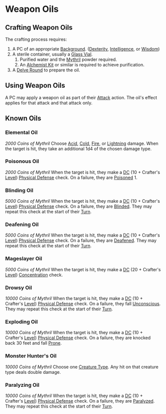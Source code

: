 # Weapon Oils

## Crafting Weapon Oils

The crafting process requires:

1. A PC of an appropriate [Background](../../Player%20Characters/Backgrounds/Background.md). ([Dexterity](../../Player%20Characters/The%20Ability%20Scores/Dexterity.md), [Intelligence](../../Player%20Characters/The%20Ability%20Scores/Intelligence.md), or [Wisdom](../../Player%20Characters/The%20Ability%20Scores/Wisdom.md))
2. A sterile container, usually a [Glass Vial](../../Items%20and%20Gear/Gear/10%20Coins/Glass%20Vial.md).
	1. Purified water and the [Mythril](../Spellcasting/Mythril.md) powder required.
	2. An [Alchemist Kit](../../Items%20and%20Gear/Gear/50%20Coins/Alchemist%20Kit.md) or similar is required to achieve purification.
3. A [Delve Round](../../Game%20Procedures/Core%20Procedures/Round.md#Delve%20Round) to prepare the oil.

## Using Weapon Oils

A PC may apply a weapon oil as part of their [Attack](../../Game%20Procedures/Combat/Attack.md) action. The oil's effect applies for that attack and that attack only.

## Known Oils

### Elemental Oil

*2000 Coins of Mythril*
Choose [Acid](../../Game%20Procedures/Combat/Damage%20Types/Acid.md), [Cold](../../Game%20Procedures/Combat/Damage%20Types/Cold.md), [Fire](../../Game%20Procedures/Combat/Damage%20Types/Fire.md), or [Lightning](../../Game%20Procedures/Combat/Damage%20Types/Lightning.md) damage. When the target is hit, they take an additional 1d4 of the chosen damage type.

### Poisonous Oil

*2000 Coins of Mythril*
When the target is hit, they make a [DC](../../Game%20Procedures/Core%20Procedures/DC.md) (10 + Crafter's [Level](../../Player%20Characters/Derived%20Statistics/Level.md)) [Physical Defense](../../Player%20Characters/Derived%20Statistics/Physical%20Defense.md) check. On a failure, they are [Poisoned](../../Game%20Procedures/Conditions/Poisoned.md) 1.

### Blinding Oil

*5000 Coins of Mythril*
When the target is hit, they make a [DC](../../Game%20Procedures/Core%20Procedures/DC.md) (10 + Crafter's [Level](../../Player%20Characters/Derived%20Statistics/Level.md)) [Physical Defense](../../Player%20Characters/Derived%20Statistics/Physical%20Defense.md) check. On a failure, they are [Blinded](../../Game%20Procedures/Conditions/Blinded.md). They may repeat this check at the start of their [Turn](../../Game%20Procedures/Core%20Procedures/Turn.md).

### Deafening Oil

*5000 Coins of Mythril*
When the target is hit, they make a [DC](../../Game%20Procedures/Core%20Procedures/DC.md) (10 + Crafter's [Level](../../Player%20Characters/Derived%20Statistics/Level.md)) [Physical Defense](../../Player%20Characters/Derived%20Statistics/Physical%20Defense.md) check. On a failure, they are [Deafened](../../Game%20Procedures/Conditions/Deafened.md). They may repeat this check at the start of their [Turn](../../Game%20Procedures/Core%20Procedures/Turn.md).

### Mageslayer Oil

*5000 Coins of Mythril*
When the target is hit, they make a [DC](../../Game%20Procedures/Core%20Procedures/DC.md) (20 + Crafter's [Level](../../Player%20Characters/Derived%20Statistics/Level.md)) [Concentration](../Spells/Concentration.md) check.

### Drowsy Oil

*10000 Coins of Mythril*
When the target is hit, they make a [DC](../../Game%20Procedures/Core%20Procedures/DC.md) (10 + Crafter's [Level](../../Player%20Characters/Derived%20Statistics/Level.md)) [Physical Defense](../../Player%20Characters/Derived%20Statistics/Physical%20Defense.md) check. On a failure, they fall [Unconscious](../../Game%20Procedures/Conditions/Unconscious.md). They may repeat this check at the start of their [Turn](../../Game%20Procedures/Core%20Procedures/Turn.md).

### Exploding Oil

*10000 Coins of Mythril*
When the target is hit, they make a [DC](../../Game%20Procedures/Core%20Procedures/DC.md) (10 + Crafter's [Level](../../Player%20Characters/Derived%20Statistics/Level.md)) [Physical Defense](../../Player%20Characters/Derived%20Statistics/Physical%20Defense.md) check. On a failure, they are knocked back 30 feet and fall [Prone](../../Game%20Procedures/Conditions/Prone.md).

### Monster Hunter's Oil

*10000 Coins of Mythril*
Choose one [Creature Type](../../Resources%20for%20GMs/Creatures/Creature%20Types/{Creature%20Types}.md). Any hit on that creature type deals double damage.

### Paralyzing Oil

*10000 Coins of Mythril*
When the target is hit, they make a [DC](../../Game%20Procedures/Core%20Procedures/DC.md) (10 + Crafter's [Level](../../Player%20Characters/Derived%20Statistics/Level.md)) [Physical Defense](../../Player%20Characters/Derived%20Statistics/Physical%20Defense.md) check. On a failure, they are [Paralyzed](../../Game%20Procedures/Conditions/Paralyzed.md). They may repeat this check at the start of their [Turn](../../Game%20Procedures/Core%20Procedures/Turn.md).
